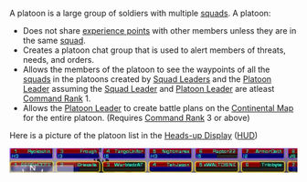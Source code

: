A platoon is a large group of soldiers with multiple [squads](Squad.md). A
platoon:

- Does not share [experience points](Experience_Points.md) with other members
  unless they are in the same [squad](Squad.md).
- Creates a platoon chat group that is used to alert members of threats, needs,
  and orders.
- Allows the members of the platoon to see the waypoints of all the
  [squads](Squad.md) in the platoons created by [Squad Leaders](Squad_Leader.md)
  and the [Platoon Leader](Platoon_Leader.md) assuming the
  [Squad Leader](Squad_Leader.md) and [Platoon Leader](Platoon_Leader.md) are
  atleast [Command Rank](Command_Rank.md) 1.
- Allows the [Platoon Leader](Platoon_Leader.md) to create battle plans on the
  [Continental Map](Continental_Map.md) for the entire platoon. (Requires
  [Command Rank](Command_Rank.md) 3 or above)

Here is a picture of the platoon list in the
[Heads-up Display](Heads-up_Display.md) ([HUD](Acronyms_and_Slang.md))

![](../images/PlatoonList.jpg "Image:PlatoonList.jpg")

